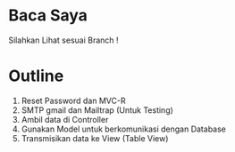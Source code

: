 # Baca Saya

Silahkan Lihat sesuai Branch !

# Outline  

1. Reset Password dan MVC-R
2. SMTP gmail dan Mailtrap (Untuk Testing)
3. Ambil data di Controller
4. Gunakan Model untuk berkomunikasi dengan Database
5. Transmisikan data ke View (Table View)